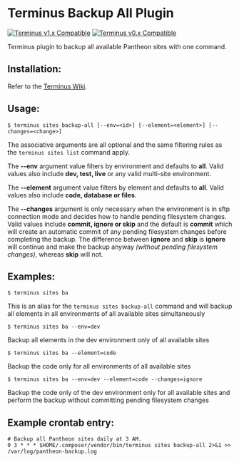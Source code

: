 # Terminus Backup All Plugin

[![Terminus v1.x Compatible](https://img.shields.io/badge/terminus-v1.x-green.svg)](https://github.com/terminus-plugin-project/terminus-backup-all-plugin/tree/1.x)
[![Terminus v0.x Compatible](https://img.shields.io/badge/terminus-v0.x-green.svg)](https://github.com/terminus-plugin-project/terminus-backup-all-plugin/tree/0.x)

Terminus plugin to backup all available Pantheon sites with one command.

## Installation:

Refer to the [Terminus Wiki](https://github.com/pantheon-systems/terminus/wiki/Plugins).

## Usage:
```
$ terminus sites backup-all [--env=<id>] [--element=<element>] [--changes=<change>]
```
The associative arguments are all optional and the same filtering rules as the `terminus sites list` command apply.

The **--env** argument value filters by environment and defaults to **all**.  Valid values also include **dev, test, live** or any valid multi-site environment.

The **--element** argument value filters by element and defaults to **all**.  Valid values also include **code, database or files**.

The **--changes** argument is only necessary when the environment is in sftp connection mode and decides how to handle pending filesystem changes.  Valid values include **commit, ignore or skip** and the default is **commit** which will create an automatic commit of any pending filesystem changes before completing the backup.  The difference between **ignore** and **skip** is **ignore** will continue and make the backup anyway *(without pending filesystem changes)*, whereas **skip** will not.

## Examples:
```
$ terminus sites ba
```
This is an alias for the `terminus sites backup-all` command and will backup all elements in all environments of all available sites simultaneously
```
$ terminus sites ba --env=dev
```
Backup all elements in the dev environment only of all available sites
```
$ terminus sites ba --element=code
```
Backup the code only for all environments of all available sites
```
$ terminus sites ba --env=dev --element=code --changes=ignore
```
Backup the code only of the dev environment only for all available sites and perform the backup without committing pending filesystem changes

## Example crontab entry:
```
# Backup all Pantheon sites daily at 3 AM.
0 3 * * * $HOME/.composer/vendor/bin/terminus sites backup-all 2>&1 >> /var/log/pantheon-backup.log
```
